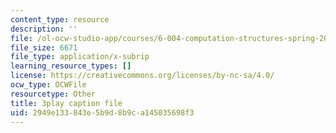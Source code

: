 ```yaml
---
content_type: resource
description: ''
file: /ol-ocw-studio-app/courses/6-004-computation-structures-spring-2017/2949e133843e5b9d8b9ca145035698f3_781P9Ixmi0g.vtt
file_size: 6671
file_type: application/x-subrip
learning_resource_types: []
license: https://creativecommons.org/licenses/by-nc-sa/4.0/
ocw_type: OCWFile
resourcetype: Other
title: 3play caption file
uid: 2949e133-843e-5b9d-8b9c-a145035698f3
---
```

